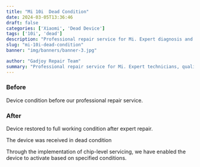 ```yaml
---
title: "Mi 10i  Dead Condition"
date: 2024-03-05T13:36:46
draft: false
categories: ['Xiaomi', 'Dead Device']
tags: ['10i', 'dead']
description: "Professional repair service for Mi. Expert diagnosis and quality repairs in Bangalore."
slug: "mi-10i-dead-condition"
banner: "img/banners/banner-3.jpg"

author: "Gadjoy Repair Team"
summary: "Professional repair service for Mi. Expert technicians, quality parts, warranty included."
---
```


### Before

Device condition before our professional repair service.

### After

Device restored to full working condition after expert repair.

The device was received in dead condition

Through the implementation of chip-level servicing, we have enabled the device to activate based on specified conditions.